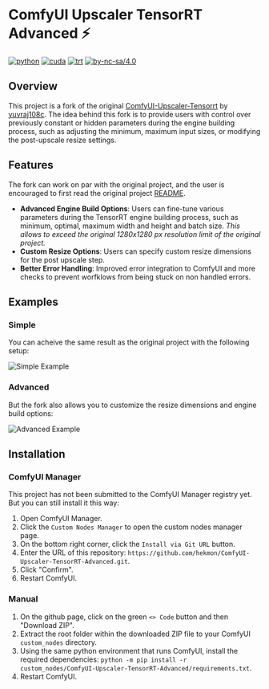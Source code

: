 # ComfyUI Upscaler TensorRT Advanced ⚡

[![python](https://img.shields.io/badge/python-3.12.9-green)](https://www.python.org/downloads/release/python-31012/)
[![cuda](https://img.shields.io/badge/cuda-12.8-green)](https://developer.nvidia.com/cuda-downloads)
[![trt](https://img.shields.io/badge/TRT-10.9-green)](https://developer.nvidia.com/tensorrt)
[![by-nc-sa/4.0](https://img.shields.io/badge/license-CC--BY--NC--SA--4.0-lightgrey)](https://creativecommons.org/licenses/by-nc-sa/4.0/deed.en)

## Overview

This project is a fork of the original [ComfyUI-Upscaler-Tensorrt](https://github.com/yuvraj108c/ComfyUI-Upscaler-Tensorrt) by [yuvraj108c](https://github.com/yuvraj108c). The idea behind this fork is to provide users with control over previously constant or hidden parameters during the engine building process, such as adjusting the minimum, maximum input sizes, or modifying the post-upscale resize settings.

## Features

The fork can work on par with the original project, and the user is encouraged to first read the original project [README](https://github.com/yuvraj108c/ComfyUI-Upscaler-Tensorrt?tab=readme-ov-file).

- **Advanced Engine Build Options**: Users can fine-tune various parameters during the TensorRT engine building process, such as minimum, optimal, maximum width and height and batch size. *This allows to exceed the original 1280x1280 px resolution limit of the original project.*
- **Custom Resize Options**: Users can specify custom resize dimensions for the post upscale step.
- **Better Error Handling**: Improved error integration to ComfyUI and more checks to prevent worfklows from being stuck on non handled errors.

## Examples

### Simple

You can acheive the same result as the original project with the following setup:

![Simple Example](assets/trtup_simple.png)

### Advanced

But the fork also allows you to customize the resize dimensions and engine build options:

![Advanced Example](assets/trtup_advanced.png)

## Installation

### ComfyUI Manager

This project has not been submitted to the ComfyUI Manager registry yet. But you can still install it this way:

1. Open ComfyUI Manager.
2. Click the `Custom Nodes Manager` to open the custom nodes manager page.
3. On the bottom right corner, click the `Install via Git URL` button.
4. Enter the URL of this repository: `https://github.com/hekmon/ComfyUI-Upscaler-TensorRT-Advanced.git`.
5. Click "Confirm".
6. Restart ComfyUI.

### Manual

1. On the github page, click on the green `<> Code` button and then "Download ZIP".
2. Extract the root folder within the downloaded ZIP file to your ComfyUI `custom_nodes` directory.
3. Using the same python environment that runs ComfyUI, install the required dependencies: `python -m pip install -r custom_nodes/ComfyUI-Upscaler-TensorRT-Advanced/requirements.txt`.
4. Restart ComfyUI.
